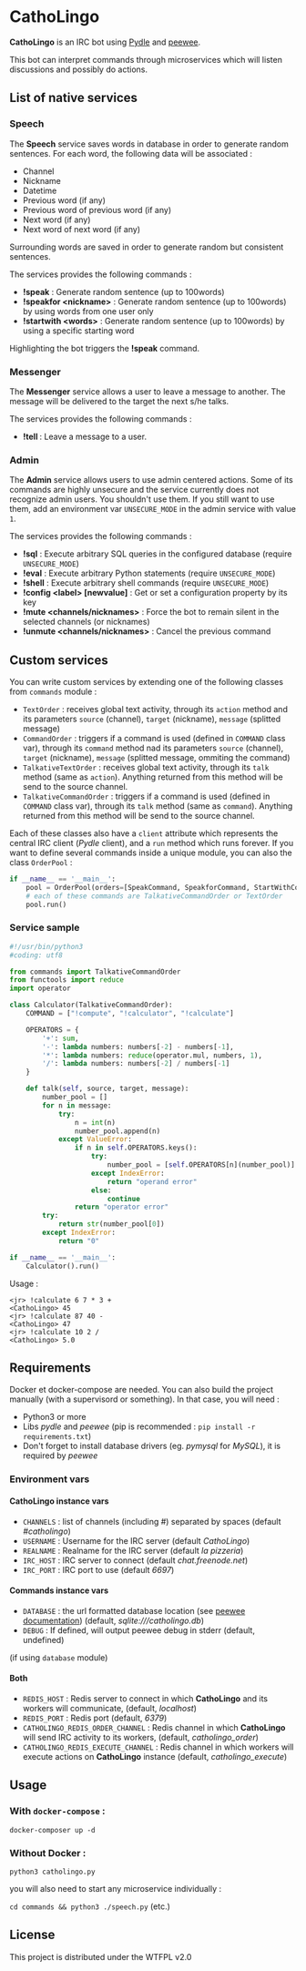 CathoLingo
===========

**CathoLingo** is an IRC bot using [Pydle](https://github.com/Shizmob/pydle) and [peewee](https://github.com/coleifer/peewee).

This bot can interpret commands through microservices which will listen discussions and possibly do actions.

## List of native services

### Speech

The **Speech** service saves words in database in order to generate random sentences.
For each word, the following data will be associated :
- Channel
- Nickname
- Datetime
- Previous word (if any)
- Previous word of previous word (if any)
- Next word (if any)
- Next word of next word (if any)

Surrounding words are saved in order to generate random but consistent sentences.

The services provides the following commands :
- **!speak** : Generate random sentence (up to 100words)
- **!speakfor &lt;nickname&gt;** : Generate random sentence (up to 100words) by using words from one user only
- **!startwith &lt;words&gt;** : Generate random sentence (up to 100words) by using a specific starting word

Highlighting the bot triggers the **!speak** command.

### Messenger

The **Messenger** service allows a user to leave a message to another. The message will be delivered to the target the next s/he talks.

The services provides the following commands :
- **!tell <user> <message>** : Leave a message to a user.

### Admin

The **Admin** service allows users to use admin centered actions. Some of its commands are highly unsecure and the service currently does not recognize admin users. You shouldn't use them. If you still want to use them, add an environment var `UNSECURE_MODE` in the admin service with value `1`.


The services provides the following commands :
- **!sql** : Execute arbitrary SQL queries in the configured database (require `UNSECURE_MODE`)
- **!eval** : Execute arbitrary Python statements (require `UNSECURE_MODE`)
- **!shell** : Execute arbitrary shell commands (require `UNSECURE_MODE`)
- **!config &lt;label&gt; [newvalue]** : Get or set a configuration property by its key
- **!mute &lt;channels/nicknames&gt;** : Force the bot to remain silent in the selected channels (or nicknames)
- **!unmute &lt;channels/nicknames&gt;** : Cancel the previous command


## Custom services

You can write custom services by extending one of the following classes from `commands` module :

- `TextOrder` : receives global text activity, through its `action` method and its parameters `source` (channel), `target` (nickname), `message` (splitted message)
- `CommandOrder` : triggers if a command is used (defined in `COMMAND` class var), through its `command` method nad its parameters `source` (channel), `target` (nickname), `message` (splitted message, ommiting the command)
- `TalkativeTextOrder` : receives global text activity, through its `talk` method (same as `action`). Anything returned from this method will be send to the source channel.
- `TalkativeCommandOrder` : triggers if a command is used (defined in `COMMAND` class var), through its `talk` method (same as `command`). Anything returned from this method will be send to the source channel.

Each of these classes also have a `client` attribute which represents the central IRC client (*Pydle* client), and a `run` method which runs forever.
If you want to define several commands inside a unique module, you can also the class `OrderPool` :

```python
if __name__ == '__main__':
	pool = OrderPool(orders=[SpeakCommand, SpeakforCommand, StartWithCommand, WordDatabaseOrder])
	# each of these commands are TalkativeCommandOrder or TextOrder
	pool.run()
```

### Service sample

```python
#!/usr/bin/python3
#coding: utf8

from commands import TalkativeCommandOrder
from functools import reduce
import operator

class Calculator(TalkativeCommandOrder):
	COMMAND = ["!compute", "!calculator", "!calculate"]

	OPERATORS = {
		'+': sum,
		'-': lambda numbers: numbers[-2] - numbers[-1],
		'*': lambda numbers: reduce(operator.mul, numbers, 1),
		'/': lambda numbers: numbers[-2] / numbers[-1]
	}

	def talk(self, source, target, message):
		number_pool = []
		for n in message:
			try:
				n = int(n)
				number_pool.append(n)
			except ValueError:
				if n in self.OPERATORS.keys():
					try:
						number_pool = [self.OPERATORS[n](number_pool)]
					except IndexError:
						return "operand error"
					else:
						continue
				return "operator error"
		try:
			return str(number_pool[0])
		except IndexError:
			return "0"

if __name__ == '__main__':
	Calculator().run()
```

Usage :

```
<jr> !calculate 6 7 * 3 +
<CathoLingo> 45
<jr> !calculate 87 40 -
<CathoLingo> 47
<jr> !calculate 10 2 /
<CathoLingo> 5.0
```

## Requirements

Docker et docker-compose are needed.
You can also build the project manually (with a supervisord or something). In that case, you will need :

- Python3 or more
- Libs *pydle* and *peewee* (pip is recommended : `pip install -r requirements.txt`)
- Don't forget to install database drivers (eg. *pymysql* for *MySQL*), it is required by *peewee*

### Environment vars

#### CathoLingo instance vars
- `CHANNELS` : list of channels (including #) separated by spaces (default *#catholingo*)
- `USERNAME` : Username for the IRC server (default *CathoLingo*)
- `REALNAME` : Realname for the IRC server (default *la pizzeria*)
- `IRC_HOST` : IRC server to connect (default *chat.freenode.net*)
- `IRC_PORT` : IRC port to use (default *6697*)

#### Commands instance vars

- `DATABASE` : the url formatted database location (see [peewee documentation](http://docs.peewee-orm.com/en/latest/peewee/database.html#connecting-using-a-database-url)) (default, *sqlite:///catholingo.db*)
- `DEBUG` : If defined, will output peewee debug in stderr (default, undefined)

(if using `database` module)

#### Both

- `REDIS_HOST` : Redis server to connect in which **CathoLingo** and its workers will communicate, (default, *localhost*)
- `REDIS_PORT` : Redis port (default, *6379*)
- `CATHOLINGO_REDIS_ORDER_CHANNEL` : Redis channel in which **CathoLingo** will send IRC activity to its workers, (default, *catholingo_order*)
- `CATHOLINGO_REDIS_EXECUTE_CHANNEL` : Redis channel in which workers will execute actions on **CathoLingo** instance (default, *catholingo_execute*)

## Usage

### With `docker-compose` :

`docker-composer up -d`

### Without Docker :

`python3 catholingo.py`

you will also need to start any microservice individually :

`cd commands && python3 ./speech.py` (etc.)

## License

This project is distributed under the WTFPL v2.0
